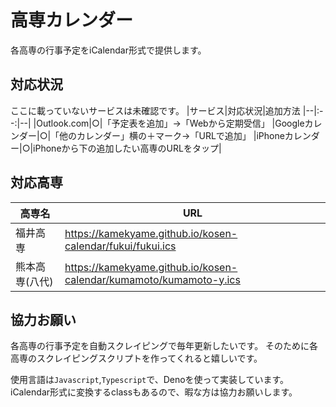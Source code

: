# 高専カレンダー

各高専の行事予定をiCalendar形式で提供します。

## 対応状況
ここに載っていないサービスは未確認です。
|サービス|対応状況|追加方法
|--|:--:|--|
|Outlook.com|○|「予定表を追加」→「Webから定期受信」
|Googleカレンダー|○|「他のカレンダー」横の＋マーク→「URLで追加」
|iPhoneカレンダー|○|iPhoneから下の追加したい高専のURLをタップ|

## 対応高専

|高専名|URL|
|--|--|
|福井高専|https://kamekyame.github.io/kosen-calendar/fukui/fukui.ics|
|熊本高専(八代)|https://kamekyame.github.io/kosen-calendar/kumamoto/kumamoto-y.ics|

## 協力お願い
各高専の行事予定を自動スクレイピングで毎年更新したいです。
そのために各高専のスクレイピングスクリプトを作ってくれると嬉しいです。

使用言語は`Javascript`,`Typescript`で、Denoを使って実装しています。
iCalendar形式に変換するclassもあるので、暇な方は協力お願いします。
